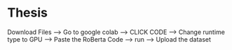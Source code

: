 # Thesis
Download Files -->
Go to google colab -->
CLICK CODE -->
Change runtime type to GPU -->
Paste the RoBerta Code -->
run -->
Upload the dataset


